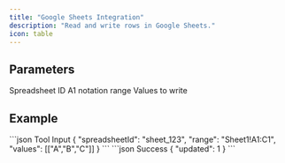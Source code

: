 ```yaml
---
title: "Google Sheets Integration"
description: "Read and write rows in Google Sheets."
icon: table
---
```


## Parameters

<ParamField body="spreadsheetId" type="string" required>Spreadsheet ID</ParamField>
<ParamField body="range" type="string" required>A1 notation range</ParamField>
<ParamField body="values" type="array">Values to write</ParamField>

## Example

<RequestExample>
```json Tool Input
{
  "spreadsheetId": "sheet_123",
  "range": "Sheet1!A1:C1",
  "values": [["A","B","C"]]
}
```
</RequestExample>

<ResponseExample>
```json Success
{ "updated": 1 }
```
</ResponseExample>
